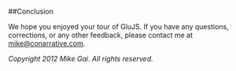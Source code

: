 ##Conclusion

We hope you enjoyed your tour of GluJS. If you have any questions, corrections, or any other feedback, please contact me at mike@conarrative.com.

*Copyright 2012 Mike Gai. All rights reserved.*
